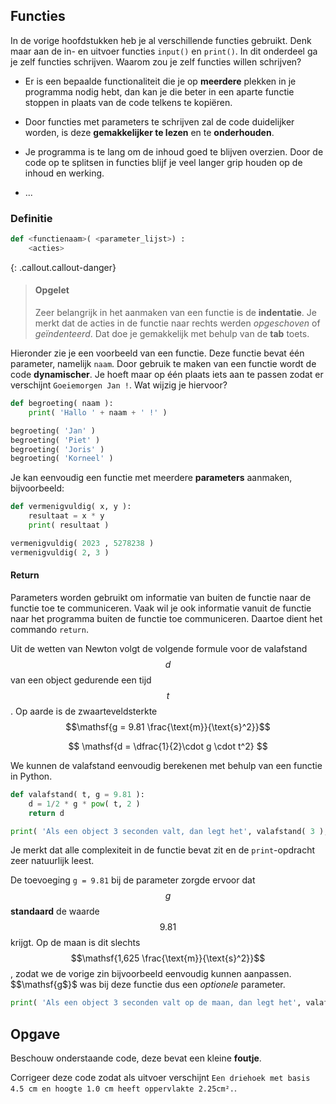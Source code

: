 ## Functies
In de vorige hoofdstukken heb je al verschillende functies gebruikt. Denk maar aan de in- en uitvoer functies `input()` en `print()`. In dit onderdeel ga je zelf functies schrijven. Waarom zou je zelf functies willen schrijven?

-   Er is een bepaalde functionaliteit die je op **meerdere** plekken in je programma nodig hebt, dan kan je die beter in een aparte functie stoppen in plaats van de code telkens te kopiëren.

-   Door functies met parameters te schrijven zal de code duidelijker worden, is deze **gemakkelijker te lezen** en te **onderhouden**.

-   Je programma is te lang om de inhoud goed te blijven overzien. Door de code op te splitsen in functies blijf je veel langer grip houden op de inhoud en werking.

-   ...

### Definitie
```python
def <functienaam>( <parameter_lijst>) :
    <acties>
```

{: .callout.callout-danger}
> #### Opgelet
> Zeer belangrijk in het aanmaken van een functie is de **indentatie**. Je merkt dat de acties in de functie naar rechts werden *opgeschoven* of *geïndenteerd*. Dat doe je gemakkelijk met behulp van de **tab** toets.

Hieronder zie je een voorbeeld van een functie. Deze functie bevat één parameter, namelijk `naam`. Door gebruik te maken van een functie wordt de code **dynamischer**. Je hoeft maar op één plaats iets aan te passen zodat er verschijnt `Goeiemorgen Jan !`. Wat wijzig je hiervoor?

```python
def begroeting( naam ):
    print( 'Hallo ' + naam + ' !' )

begroeting( 'Jan' ) 
begroeting( 'Piet' )
begroeting( 'Joris' )
begroeting( 'Korneel' )
```

Je kan eenvoudig een functie met meerdere **parameters** aanmaken, bijvoorbeeld:

```python
def vermenigvuldig( x, y ):
    resultaat = x * y
    print( resultaat )

vermenigvuldig( 2023 , 5278238 )
vermenigvuldig( 2, 3 )
```

#### Return

Parameters worden gebruikt om informatie van buiten de functie naar de functie toe te communiceren. Vaak wil je ook informatie vanuit de functie naar het programma buiten de functie toe communiceren. Daartoe dient het commando `return`.

Uit de wetten van Newton volgt de volgende formule voor de valafstand $$d$$ van een object gedurende een tijd $$t$$. Op aarde is de zwaarteveldsterkte $$\mathsf{g = 9.81 \frac{\text{m}}{\text{s}^2}}$$

$$
\mathsf{d = \dfrac{1}{2}\cdot g \cdot t^2}
$$

We kunnen de valafstand eenvoudig berekenen met behulp van een functie in Python. 
```python
def valafstand( t, g = 9.81 ):
    d = 1/2 * g * pow( t, 2 )
    return d

print( 'Als een object 3 seconden valt, dan legt het', valafstand( 3 ), 'm af.')
```
Je merkt dat alle complexiteit in de functie bevat zit en de `print`-opdracht zeer natuurlijk leest.

De toevoeging `g = 9.81` bij de parameter zorgde ervoor dat $$g$$ **standaard** de waarde $$9.81$$ krijgt. Op de maan is dit slechts $$\mathsf{1,625 \frac{\text{m}}{\text{s}^2}}$$, zodat we de vorige zin bijvoorbeeld eenvoudig kunnen aanpassen. $$\mathsf{g$}$ was bij deze functie dus een *optionele* parameter.
```python
print( 'Als een object 3 seconden valt op de maan, dan legt het', valafstand( 3, 1.625 ), 'm af.')
```

## Opgave
Beschouw onderstaande code, deze bevat een kleine **foutje**. 

Corrigeer deze code zodat als uitvoer verschijnt `Een driehoek met basis 4.5 cm en hoogte 1.0 cm heeft oppervlakte 2.25cm².`.